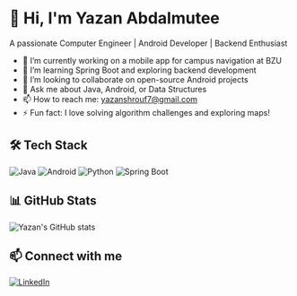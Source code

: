 # 👋 Hi, I'm Yazan Abdalmutee
A passionate Computer Engineer | Android Developer | Backend Enthusiast

- 🔭 I’m currently working on a mobile app for campus navigation at BZU
- 🌱 I’m learning Spring Boot and exploring backend development
- 👯 I’m looking to collaborate on open-source Android projects
- 💬 Ask me about Java, Android, or Data Structures
- 📫 How to reach me: yazanshrouf7@gmail.com
- ⚡ Fun fact: I love solving algorithm challenges and exploring maps!

## 🛠️ Tech Stack
![Java](https://img.shields.io/badge/-Java-05122A?style=flat&logo=java)
![Android](https://img.shields.io/badge/-Android-05122A?style=flat&logo=android)
![Python](https://img.shields.io/badge/-Python-05122A?style=flat&logo=python)
![Spring Boot](https://img.shields.io/badge/-Spring_Boot-05122A?style=flat&logo=springboot)

## 📊 GitHub Stats
![Yazan's GitHub stats](https://github-readme-stats.vercel.app/api?username=yazan123&show_icons=true&theme=radical)

## 📫 Connect with me
[![LinkedIn](https://img.shields.io/badge/-LinkedIn-0A66C2?style=flat&logo=linkedin&logoColor=white)](https://linkedin.com/in/your-link)
